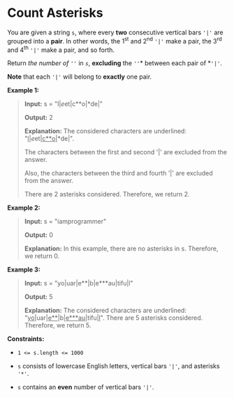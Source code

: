 # Count Asterisks

You are given a string <code>s</code>, where every **two** consecutive vertical bars <code>'|'</code> are grouped into a **pair**. In other words, the 1<sup>st</sup> and 2<sup>nd</sup> <code>'|'</code> make a pair, the 3<sup>rd</sup> and 4<sup>th</sup> <code>'|'</code> make a pair, and so forth.

Return *the number of *<code>'*'</code>* in *<code>s</code>*, **excluding** the *<code>'*'</code>* between each pair of *<code>'|'</code>.

**Note** that each <code>'|'</code> will belong to **exactly** one pair.


**Example 1:**
>
> **Input:** s = "l|*e*et|c**o|*de|"
>
> **Output:** 2
>
> **Explanation:** The considered characters are underlined: "<u>l</u>|*e*et|<u>c**o</u>|*de|".
>
> The characters between the first and second '|' are excluded from the answer.
>
> Also, the characters between the third and fourth '|' are excluded from the answer.
>
> There are 2 asterisks considered. Therefore, we return 2.

**Example 2:**
>
> **Input:** s = "iamprogrammer"
>
> **Output:** 0
>
> **Explanation:** In this example, there are no asterisks in s. Therefore, we return 0.

**Example 3:**
>
> **Input:** s = "yo|uar|e**|b|e***au|tifu|l"
>
> **Output:** 5
>
> **Explanation:** The considered characters are underlined: "<u>yo</u>|uar|<u>e**</u>|b|<u>e***au</u>|tifu|<u>l</u>". There are 5 asterisks considered. Therefore, we return 5.


**Constraints:**

- <code>1 &lt;= s.length &lt;= 1000</code>

- <code>s</code> consists of lowercase English letters, vertical bars <code>'|'</code>, and asterisks <code>'*'</code>.

- <code>s</code> contains an **even** number of vertical bars <code>'|'</code>.
